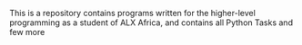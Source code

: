 This is a repository contains programs written for the higher-level programming as a student of ALX Africa, and contains all Python Tasks and few more

